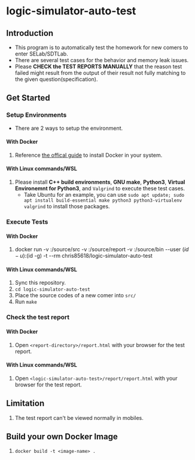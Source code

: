 # logic-simulator-auto-test

## Introduction

* This program is to automatically test the homework for new comers to enter SELab/SDTLab.
* There are several test cases for the behavior and memory leak issues.
* Please **CHECK the TEST REPORTS MANUALLY** that the reason test failed might result from the output of their result not fully matching to the given question(specification).


## Get Started

### Setup Environments

* There are 2 ways to setup the environment.

#### With Docker

1. Reference [the offical guide](https://docs.docker.com/engine/install/) to install Docker in your system.

#### With Linux commands/WSL

1. Please install **C++ build environments**, **GNU make**, **Python3**, **Virtual Environemnt for Python3**, and `Valgrind` to execute these test cases.
    * Take Ubuntu for an example, you can use `sudo apt update; sudo apt install build-essential make python3 python3-virtualenv valgrind` to install those packages.

### Execute Tests

#### With Docker

1. docker run -v <source-code-of-the-new-comer>:/source/src -v <report-directory>:/source/report -v <binary-directory>:/source/bin --user $(id -u):$(id -g) -t --rm chris85618/logic-simulator-auto-test

#### With Linux commands/WSL

1. Sync this repository.
2. `cd logic-simulator-auto-test`
3. Place the source codes of a new comer into `src/`
4. Run `make`

### Check the test report

#### With Docker

1. Open `<report-directory>/report.html` with your browser for the test report.

#### With Linux commands/WSL

1. Open `<logic-simulator-auto-test>/report/report.html` with your browser for the test report.

## Limitation

1. The test report can't be viewed normally in mobiles.

## Build your own Docker Image

1. `docker build -t <image-name> .`

